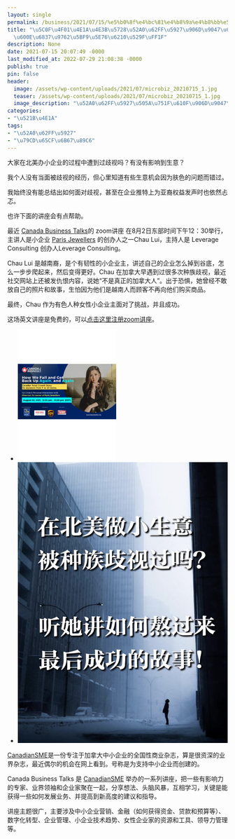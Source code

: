 ```yaml
---
layout: single
permalink: /business/2021/07/15/%e5%b0%8f%e4%bc%81%e4%b8%9a%e4%b8%bb%e5%9c%a8%e5%8a%a0%e6%8b%bf%e5%a4%a7%e9%81%ad%e9%81%87%e6%ad%a7%e8%a7%86%ef%bc%8c%e6%80%8e%e6%a0%b7%e9%9d%a2%e5%af%b9%e5%b9%b6%e6%88%90%e5%8a%9f%ef%bc%9f/
title: "\u5C0F\u4F01\u4E1A\u4E3B\u5728\u52A0\u62FF\u5927\u906D\u9047\u6B67\u89C6\uFF0C\
  \u600E\u6837\u9762\u5BF9\u5E76\u6210\u529F\uFF1F"
description: None
date: 2021-07-15 20:07:49 -0000
last_modified_at: 2022-07-29 21:08:38 -0000
publish: true
pin: false
header:
  image: /assets/wp-content/uploads/2021/07/microbiz_20210715_1.jpg
  teaser: /assets/wp-content/uploads/2021/07/microbiz_20210715_1.jpg
  image_description: "\u52A0\u62FF\u5927\u505A\u751F\u610F\u906D\u9047\u79CD\u65CF\u6B67\u89C6"
categories:
- "\u521B\u4E1A"
tags:
- "\u52A0\u62FF\u5927"
- "\u79CD\u65CF\u6B67\u89C6"
---
```

大家在北美办小企业的过程中遭到过歧视吗？有没有影响到生意？

我个人没有当面被歧视的经历，但心里知道有些生意机会因为肤色的问题而错过。

我始终没有能总结出如何面对歧视，甚至在企业推特上为亚裔权益发声时也依然忐忑。

也许下面的讲座会有点帮助。

最近 [Canada Business Talks](https://www.canadiansme.ca/canada-business-talks/)的 zoom讲座 在8月2日东部时间下午12：30举行，主讲人是小企业 [Paris Jewellers](https://www.parisjewellers.ca) 的创办人之一Chau Lui，主持人是 Leverage Consulting 创办人Leverage Consulting。

Chau Lui 是越南裔，是个有韧性的小企业主，讲述自己的企业怎么掉到谷底，怎么一步步爬起来，然后变得更好。Chau 在加拿大早遇到过很多次种族歧视，最近社交网站上还被发仇恨内容，说她“不是真正的加拿大人”。出于恐惧，她曾经不敢放自己的照片和故事，生怕因为他们是越南人而顾客不再向他们购买商品。

最终，Chau 作为有色人种女性小企业主面对了挑战，并且成功。

这场英文讲座是免费的，可以[点击这里注册zoom讲座](https://us06web.zoom.us/webinar/register/WN_4Bo4JAYcRh6C0ouX_WHlrw)。

* ![](/assets/wp-content/uploads/2021/07/microbiz_20210715-225x300.jpg)
* ![](/assets/wp-content/uploads/2021/07/microbiz_20210715_1-767x1024.jpg)

[CanadianSME](https://www.canadiansme.ca)是一份专注于加拿大中小企业的全国性商业杂志，算是很资深的业界杂志，最近偶尔的机会在网上看到。号称是为支持中小企业而创建的。

Canada Business Talks 是 [CanadianSME](https://www.canadiansme.ca) 举办的一系列讲座，把一些有影响力的专家、业界领袖和企业家聚在一起，分享想法、头脑风暴，互相学习，关键是能获得一些如何发展业务、并提高到新高度的建议和指导。

讲座主题很广，主要涉及中小企业营销、金融（如何获得资金、贷款和预算等）、数字化转型、企业管理、小企业技术趋势、女性企业家的资源和工具、领导力管理等。
